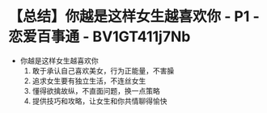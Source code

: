 # 【总结】你越是这样女生越喜欢你 - P1 - 恋爱百事通 - BV1GT411j7Nb

-   你越是这样女生越喜欢你
    1.  敢于承认自己喜欢美女，行为正能量，不害臊
    2.  追求女生要有独立生活，不连丝女生
    3.  懂得欲擒故纵，不直面问题，换一点策略
    4.  提供技巧和攻略，让女生和你共情聊得愉快